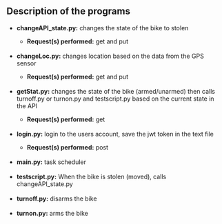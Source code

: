<h2>Description of the programs</h2>
<ul>
<li><b>changeAPI_state.py:</b> changes the state of the bike to stolen</li>
  <ul>
    <li><b>Request(s) performed:</b> get and put</li>
  </ul>
  <br>
<li><b>changeLoc.py:</b> changes location based on the data from the GPS sensor</li>
  <ul>
    <li><b>Request(s) performed:</b> get and put</li>
  </ul>
  <br>
<li><b>getStat.py:</b> changes the state of the bike (armed/unarmed) then calls turnoff.py or turnon.py and testscript.py based on the current state in the API</li>
  <ul>
    <li><b>Request(s) performed:</b> get</li>
  </ul>
  <br>
<li><b>login.py:</b> login to the users account, save the jwt token in the text file</li>
  <ul>
    <li><b>Request(s) performed:</b> post</li>
  </ul>
  <br>
<li><b>main.py:</b> task scheduler</li>
  <br>
<li><b>testscript.py:</b> When the bike is stolen (moved), calls changeAPI_state.py</li>
  <br>
<li><b>turnoff.py:</b> disarms the bike</li>
  <br>
<li><b>turnon.py:</b> arms the bike</li>
</ul>
